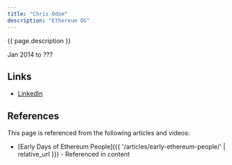```yaml
---
title: "Chris Odom"
description: "Ethereum OG"
---
```


{{ page.description }}

Jan 2014 to ???

## Links
- [LinkedIn](https://www.linkedin.com/in/chris-odom-257236/)

## References

This page is referenced from the following articles and videos:

- [Early Days of Ethereum People]({{ '/articles/early-ethereum-people/' | relative_url }}) - Referenced in content
